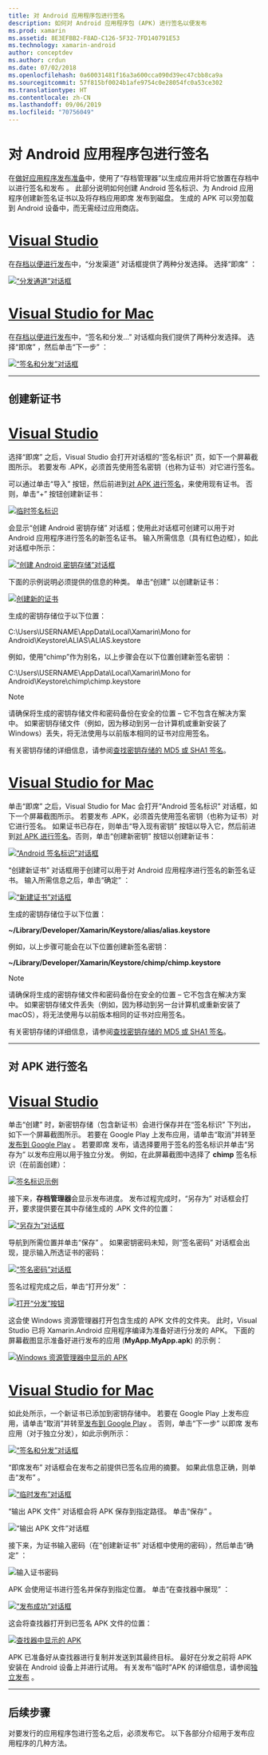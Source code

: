 ```yaml
---
title: 对 Android 应用程序包进行签名
description: 如何对 Android 应用程序包 (APK) 进行签名以便发布
ms.prod: xamarin
ms.assetid: 8E3EFBB2-F8AD-C126-5F32-7FD140791E53
ms.technology: xamarin-android
author: conceptdev
ms.author: crdun
ms.date: 07/02/2018
ms.openlocfilehash: 0a60031481f16a3a600cca090d39ec47cbb8ca9a
ms.sourcegitcommit: 57f815bf0024b1afe9754c0e28054fc0a53ce302
ms.translationtype: HT
ms.contentlocale: zh-CN
ms.lasthandoff: 09/06/2019
ms.locfileid: "70756049"
---
```

# <a name="signing-the-android-application-package"></a>对 Android 应用程序包进行签名

在[做好应用程序发布准备](~/android/deploy-test/release-prep/index.md)中，使用了“存档管理器”以生成应用并将它放置在存档中以进行签名和发布  。 此部分说明如何创建 Android 签名标识、为 Android 应用程序创建新签名证书以及将存档应用即席  发布到磁盘。 生成的 APK 可以旁加载到 Android 设备中，而无需经过应用商店。

# <a name="visual-studiotabwindows"></a>[Visual Studio](#tab/windows)

在[存档以便进行发布](~/android/deploy-test/release-prep/index.md#archive)中，“分发渠道”  对话框提供了两种分发选择。 选择“即席”  ：

[![“分发通道”对话框](images/vs/01-distribution-channel-sml.png)](images/vs/01-distribution-channel.png#lightbox)

# <a name="visual-studio-for-mactabmacos"></a>[Visual Studio for Mac](#tab/macos)

在[存档以便进行发布](~/android/deploy-test/release-prep/index.md#archive)中，“签名和分发...”  对话框向我们提供了两种分发选择。 选择“即席”  ，然后单击“下一步”  ：

[![“签名和分发”对话框](images/xs/01-select-ad-hoc-sml.png)](images/xs/01-select-ad-hoc.png#lightbox)

-----

<a name="newcertvs" />
<a name="newcert" />
<a name="newcertxs" />

## <a name="create-a-new-certificate"></a>创建新证书

# <a name="visual-studiotabwindows"></a>[Visual Studio](#tab/windows)

选择“即席”  之后，Visual Studio 会打开对话框的“签名标识”  页，如下一个屏幕截图所示。 若要发布 .APK，必须首先使用签名密钥（也称为证书）对它进行签名。

可以通过单击“导入”  按钮，然后前进到[对 APK 进行签名](#sign-the-apk)，来使用现有证书。 否则，单击“+”  按钮创建新证书：

[![临时签名标识](images/vs/02-ad-hoc-signing-identity-vs-sml.png)](images/vs/02-ad-hoc-signing-identity-vs.png#lightbox)

会显示“创建 Android 密钥存储”  对话框；使用此对话框可创建可以用于对 Android 应用程序进行签名的新签名证书。 输入所需信息（具有红色边框），如此对话框中所示：

[![“创建 Android 密钥存储”对话框](images/vs/03-create-android-key-store-vs-sml.png)](images/vs/03-create-android-key-store-vs.png#lightbox)

下面的示例说明必须提供的信息的种类。 单击“创建”  以创建新证书：

[![创建新的证书](images/vs/04-key-store-example-vs-sml.png)](images/vs/04-key-store-example-vs.png#lightbox)

生成的密钥存储位于以下位置：

C:\\Users\\USERNAME\\AppData\\Local\\Xamarin\\Mono for Android\\Keystore\\ALIAS\\ALIAS.keystore    

例如，使用“chimp”作为别名，以上步骤会在以下位置创建新签名密钥  ：

C:\\Users\\USERNAME\\AppData\\Local\\Xamarin\\Mono for Android\\Keystore\\chimp\\chimp.keystore  

> [!NOTE]
> 请确保将生成的密钥存储文件和密码备份在安全的位置 &ndash; 它不包含在解决方案中。 如果密钥存储文件（例如，因为移动到另一台计算机或重新安装了 Windows）丢失，将无法使用与以前版本相同的证书对应用签名。

有关密钥存储的详细信息，请参阅[查找密钥存储的 MD5 或 SHA1 签名](~/android/deploy-test/signing/keystore-signature.md)。

# <a name="visual-studio-for-mactabmacos"></a>[Visual Studio for Mac](#tab/macos)

单击“即席”  之后，Visual Studio for Mac 会打开“Android 签名标识”  对话框，如下一个屏幕截图所示。 若要发布 .APK，必须首先使用签名密钥（也称为证书）对它进行签名。 如果证书已存在，则单击“导入现有密钥”  按钮以导入它，然后前进到[对 APK 进行签名](#sign-the-apk)。否则，单击“创建新密钥”  按钮以创建新证书：

[![“Android 签名标识”对话框](images/xs/02-android-signing-identity-sml.png)](images/xs/02-android-signing-identity.png#lightbox)

“创建新证书”  对话框用于创建可以用于对 Android 应用程序进行签名的新签名证书。 输入所需信息之后，单击“确定”  ：

[![“新建证书”对话框](images/xs/03-create-new-certificate-sml.png)](images/xs/03-create-new-certificate.png#lightbox)

生成的密钥存储位于以下位置：

**~/Library/Developer/Xamarin/Keystore/alias/alias.keystore**

例如，以上步骤可能会在以下位置创建新签名密钥：

**~/Library/Developer/Xamarin/Keystore/chimp/chimp.keystore**

> [!NOTE]
> 请确保将生成的密钥存储文件和密码备份在安全的位置 &ndash; 它不包含在解决方案中。 如果密钥存储文件丢失（例如，因为移动到另一台计算机或重新安装了 macOS），将无法使用与以前版本相同的证书对应用签名。

有关密钥存储的详细信息，请参阅[查找密钥存储的 MD5 或 SHA1 签名](~/android/deploy-test/signing/keystore-signature.md)。

-----

## <a name="sign-the-apk"></a>对 APK 进行签名

# <a name="visual-studiotabwindows"></a>[Visual Studio](#tab/windows)

单击“创建”  时，新密钥存储（包含新证书）会进行保存并在“签名标识”  下列出，如下一个屏幕截图所示。 若要在 Google Play 上发布应用，请单击“取消”并转至[发布到 Google Play](~/android/deploy-test/publishing/publishing-to-google-play/index.md)  。
若要即席  发布，请选择要用于签名的签名标识并单击“另存为”  以发布应用以用于独立分发。 例如，在此屏幕截图中选择了 **chimp** 签名标识（在前面创建）：

[![签名标识示例](images/vs/05-save-as-vs-sml.png)](images/vs/05-save-as-vs.png#lightbox)

接下来，**存档管理器**会显示发布进度。 发布过程完成时，“另存为”  对话框会打开，要求提供要在其中存储生成的 .APK 文件的位置：

[![“另存为”对话框](images/vs/06-save-as-dialog-vs-sml.png)](images/vs/06-save-as-dialog-vs.png#lightbox)

导航到所需位置并单击“保存”  。 如果密钥密码未知，则“签名密码”  对话框会出现，提示输入所选证书的密码：

[![“签名密码”对话框](images/vs/07-signing-password-vs-sml.png)](images/vs/07-signing-password-vs.png#lightbox)

签名过程完成之后，单击“打开分发”  ：

[![打开“分发”按钮](images/vs/08-open-distribution-sml.png)](images/vs/08-open-distribution.png#lightbox)

这会使 Windows 资源管理器打开包含生成的 APK 文件的文件夹。 此时，Visual Studio 已将 Xamarin.Android 应用程序编译为准备好进行分发的 APK。
下面的屏幕截图显示准备好进行发布的应用 (**MyApp.MyApp.apk**) 的示例：

[![Windows 资源管理器中显示的 APK](images/vs/09-generated-app-vs-sml.png)](images/vs/09-generated-app-vs.png#lightbox)

# <a name="visual-studio-for-mactabmacos"></a>[Visual Studio for Mac](#tab/macos)

如此处所示，一个新证书已添加到密钥存储中。 若要在 Google Play 上发布应用，请单击“取消”并转至[发布到 Google Play](~/android/deploy-test/publishing/publishing-to-google-play/index.md)  。
否则，单击“下一步”  以即席  发布应用（对于独立分发），如此示例所示：

[![“签名和分发”对话框](images/xs/04-select-identity-sml.png)](images/xs/04-select-identity.png#lightbox)

“即席发布”  对话框会在发布之前提供已签名应用的摘要。 如果此信息正确，则单击“发布”  。

[![“临时发布”对话框](images/xs/05-publish-ad-hoc-sml.png)](images/xs/05-publish-ad-hoc.png#lightbox)

“输出 APK 文件”  对话框会将 APK 保存到指定路径。 单击“保存”  。

![“输出 APK 文件”对话框](images/xs/06-output-apk-file.png)

接下来，为证书输入密码（在“创建新证书”  对话框中使用的密码），然后单击“确定”  ：

![输入证书密码](images/xs/07-signing-certificate.png)

APK 会使用证书进行签名并保存到指定位置。 单击“在查找器中展现”  ：

[![“发布成功”对话框](images/xs/08-app-is-ready-sml.png)](images/xs/08-app-is-ready.png#lightbox)

这会将查找器打开到已签名 APK 文件的位置：

[![查找器中显示的 APK](images/xs/09-show-in-finder-sml.png)](images/xs/09-show-in-finder.png#lightbox)

APK 已准备好从查找器进行复制并发送到其最终目标。 最好在分发之前将 APK 安装在 Android 设备上并进行试用。 有关发布“临时”APK 的详细信息，请参阅[独立发布](~/android/deploy-test/publishing/publishing-independently.md)  。

-----

## <a name="next-steps"></a>后续步骤

对要发行的应用程序包进行签名之后，必须发布它。 以下各部分介绍用于发布应用程序的几种方法。
